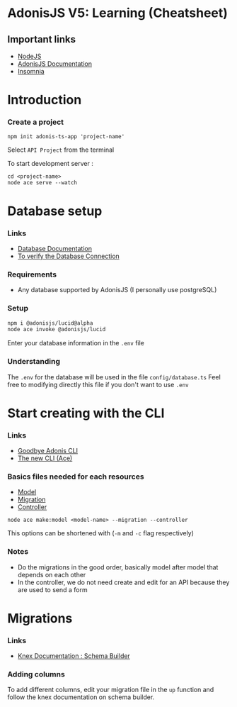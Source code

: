# AdonisJS V5: Learning (Cheatsheet)

## Important links

- [NodeJS](https://nodejs.org/en/)
- [AdonisJS Documentation](https://preview.adonisjs.com/guides/quick-start)
- [Insomnia](https://insomnia.rest/)

# Introduction

### Create a project

```
npm init adonis-ts-app 'project-name'
```

Select `API Project` from the terminal

To start development server :

```
cd <project-name>
node ace serve --watch
```

# Database setup

### Links

- [Database Documentation](https://preview.adonisjs.com/guides/database/setup)
- [To verify the Database Connection](https://preview.adonisjs.com/guides/database/setup#health-checks)

### Requirements

- Any database supported by AdonisJS (I personally use postgreSQL)

### Setup

```bash
npm i @adonisjs/lucid@alpha
node ace invoke @adonisjs/lucid
```

Enter your database information in the `.env` file

### Understanding

The `.env` for the database will be used in the file `config/database.ts`
Feel free to modifying directly this file if you don't want to use `.env`

# Start creating with the CLI

### Links

- [Goodbye Adonis CLI](https://preview.adonisjs.com/blog/introducing-adonisjs-v5#good-bye-adonis-cli)
- [The new CLI (Ace)](https://github.com/adonisjs/ace)

### Basics files needed for each resources

- [Model](https://preview.adonisjs.com/guides/models/introduction)
- [Migration](https://preview.adonisjs.com/guides/database/migrations)
- [Controller](https://preview.adonisjs.com/guides/http/controllers)

```
node ace make:model <model-name> --migration --controller
```

This options can be shortened with (`-m` and `-c` flag respectively)

### Notes

- Do the migrations in the good order, basically model after model that depends on each other
- In the controller, we do not need create and edit for an API because they are used to send a form

# Migrations

### Links

- [Knex Documentation : Schema Builder](http://knexjs.org/#Schema)

### Adding columns

To add different columns, edit your migration file in the `up` function and follow the knex documentation on schema builder.
